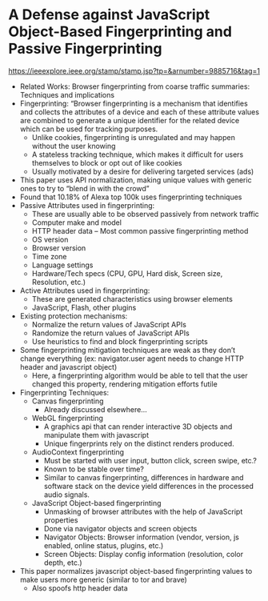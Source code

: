 # A Defense against JavaScript Object-Based Fingerprinting and Passive Fingerprinting

<https://ieeexplore.ieee.org/stamp/stamp.jsp?tp=&arnumber=9885716&tag=1>

- Related Works: Browser fingerprinting from coarse traffic summaries: Techniques and implications
- Fingerprinting: “Browser fingerprinting is a mechanism that identifies and collects the attributes of a device and each of these attribute values are combined to generate a unique identifier for the related device which can be used for tracking purposes.
  - Unlike cookies, fingerprinting is unregulated and may happen without the user knowing
  - A stateless tracking technique, which makes it difficult for users themselves to block or opt out of like cookies
  - Usually motivated by a desire for delivering targeted services (ads)
- This paper uses API normalization, making unique values with generic ones to try to “blend in with the crowd”
- Found that 10.18% of Alexa top 100k uses fingerprinting techniques
- Passive Attributes used in fingerprinting:
  - These are usually able to be observed passively from network traffic
  - Computer make and model
  - HTTP header data – Most common passive fingerprinting method
  - OS version
  - Browser version
  - Time zone
  - Language settings
  - Hardware/Tech specs (CPU, GPU, Hard disk, Screen size, Resolution, etc.)
- Active Attributes used in fingerprinting:
  - These are generated characteristics using browser elements
  - JavaScript, Flash, other plugins
- Existing protection mechanisms:
  - Normalize the return values of JavaScript APIs
  - Randomize the return values of JavaScript APIs
  - Use heuristics to find and block fingerprinting scripts
- Some fingerprinting mitigation techniques are weak as they don’t change everything (ex: navigator.user agent needs to change HTTP header and javascript object)
  - Here, a fingerprinting algorithm would be able to tell that the user changed this property, rendering mitigation efforts futile
- Fingerprinting Techniques:
  - Canvas fingerprinting
    - Already discussed elsewhere…
  - WebGL fingerprinting
    - A graphics api that can render interactive 3D objects and manipulate them with javascript
    - Unique fingerprints rely on the distinct renders produced.
  - AudioContext fingerprinting
    - Must be started with user input, button click, screen swipe, etc.?
    - Known to be stable over time?
    - Similar to canvas fingerprinting, differences in hardware and software stack on the device yield differences in the processed audio signals.
  - JavaScript Object-based fingerprinting
    - Unmasking of browser attributes with the help of JavaScript properties
    - Done via navigator objects and screen objects
    - Navigator Objects: Browser information (vendor, version, js enabled, online status, plugins, etc.)
    - Screen Objects: Display config information (resolution, color depth, etc.)
- This paper normalizes javascript object-based fingerprinting values to make users more generic (similar to tor and brave)
  - Also spoofs http header data
